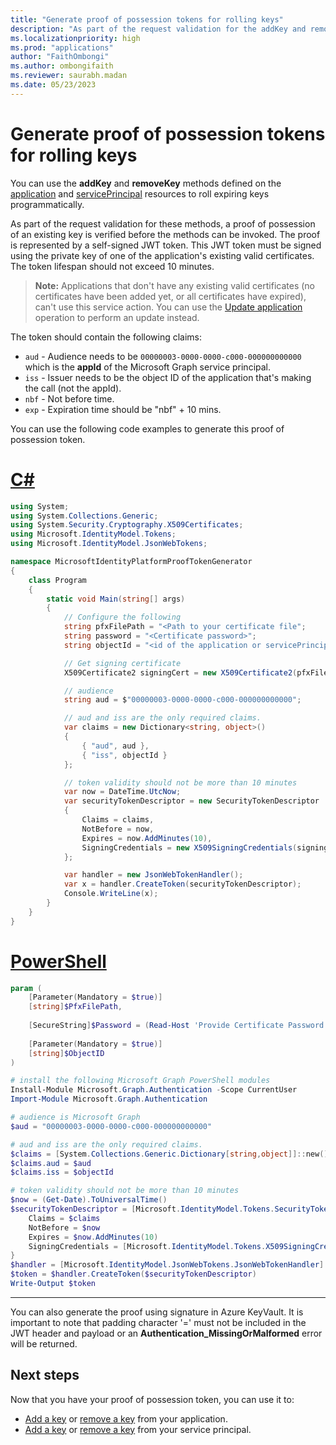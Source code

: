 ```yaml
---
title: "Generate proof of possession tokens for rolling keys"
description: "As part of the request validation for the addKey and removeKey methods, a proof of possession token is required. This document provides guidance for generating the proof of possession token."
ms.localizationpriority: high
ms.prod: "applications"
author: "FaithOmbongi"
ms.author: ombongifaith
ms.reviewer: saurabh.madan
ms.date: 05/23/2023
---
```


# Generate proof of possession tokens for rolling keys

You can use the **addKey** and **removeKey** methods defined on the [application](/graph/api/resources/application) and [servicePrincipal](/graph/api/resources/serviceprincipal) resources to roll expiring keys programmatically.

As part of the request validation for these methods, a proof of possession of an existing key is verified before the methods can be invoked. The proof is represented by a self-signed JWT token. This JWT token must be signed using the private key of one of the application's existing valid certificates. The token lifespan should not exceed 10 minutes.

> **Note:** Applications that don't have any existing valid certificates (no certificates have been added yet, or all certificates have expired), can't use this service action. You can use the [Update application](/graph/applications-how-to-add-certificate) operation to perform an update instead.

The token should contain the following claims:

- `aud` - Audience needs to be `00000003-0000-0000-c000-000000000000` which is the **appId** of the Microsoft Graph service principal.
- `iss` - Issuer needs to be the object ID of the application that's making the call (not the appId).
- `nbf` - Not before time.
- `exp` - Expiration time should be "nbf" + 10 mins.

You can use the following code examples to generate this proof of possession token.

# [C#](#tab/csharp)
```csharp
using System;
using System.Collections.Generic;
using System.Security.Cryptography.X509Certificates;
using Microsoft.IdentityModel.Tokens;
using Microsoft.IdentityModel.JsonWebTokens;

namespace MicrosoftIdentityPlatformProofTokenGenerator
{
    class Program
    {
        static void Main(string[] args)
        {
            // Configure the following
            string pfxFilePath = "<Path to your certificate file";
            string password = "<Certificate password>";
            string objectId = "<id of the application or servicePrincipal object>";

            // Get signing certificate
            X509Certificate2 signingCert = new X509Certificate2(pfxFilePath, password);

            // audience
            string aud = $"00000003-0000-0000-c000-000000000000";

            // aud and iss are the only required claims.
            var claims = new Dictionary<string, object>()
            {
                { "aud", aud },
                { "iss", objectId }
            };

            // token validity should not be more than 10 minutes
            var now = DateTime.UtcNow;
            var securityTokenDescriptor = new SecurityTokenDescriptor
            {
                Claims = claims,
                NotBefore = now,
                Expires = now.AddMinutes(10),
                SigningCredentials = new X509SigningCredentials(signingCert)
            };

            var handler = new JsonWebTokenHandler();
            var x = handler.CreateToken(securityTokenDescriptor);
            Console.WriteLine(x);
        }
    }
}
```

# [PowerShell](#tab/powershell)
```powershell
param (
    [Parameter(Mandatory = $true)]
    [string]$PfxFilePath,
    
    [SecureString]$Password = (Read-Host 'Provide Certificate Password' -AsSecureString),
    
    [Parameter(Mandatory = $true)]
    [string]$ObjectID
)

# install the following Microsoft Graph PowerShell modules
Install-Module Microsoft.Graph.Authentication -Scope CurrentUser
Import-Module Microsoft.Graph.Authentication

# audience is Microsoft Graph
$aud = "00000003-0000-0000-c000-000000000000"

# aud and iss are the only required claims.
$claims = [System.Collections.Generic.Dictionary[string,object]]::new()
$claims.aud = $aud
$claims.iss = $objectId

# token validity should not be more than 10 minutes
$now = (Get-Date).ToUniversalTime()
$securityTokenDescriptor = [Microsoft.IdentityModel.Tokens.SecurityTokenDescriptor]@{
    Claims = $claims
    NotBefore = $now
    Expires = $now.AddMinutes(10)
    SigningCredentials = [Microsoft.IdentityModel.Tokens.X509SigningCredentials]::new($cert)
}
$handler = [Microsoft.IdentityModel.JsonWebTokens.JsonWebTokenHandler]::new()
$token = $handler.CreateToken($securityTokenDescriptor)
Write-Output $token
```

---

You can also generate the proof using signature in Azure KeyVault. It is important to note that padding character '=' must not be included in the JWT header and payload or an **Authentication_MissingOrMalformed** error will be returned.

## Next steps

Now that you have your proof of possession token, you can use it to:
- [Add a key](/graph/api/application-addkey) or [remove a key](/graph/api/application-removekey) from your application.
- [Add a key](/graph/api/serviceprincipal-addkey) or [remove a key](/graph/api/serviceprincipal-removekey) from your service principal.
